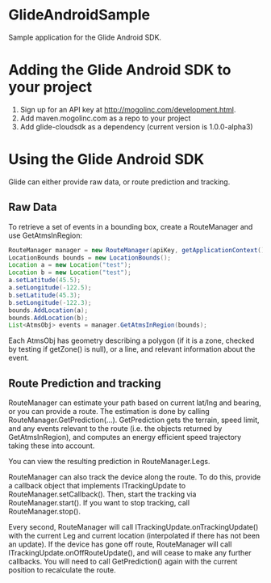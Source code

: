 # GlideAndroidSample
Sample application for the Glide Android SDK.

# Adding the Glide Android SDK to your project
1) Sign up for an API key at http://mogolinc.com/development.html.
2) Add maven.mogolinc.com as a repo to your project
3) Add glide-cloudsdk as a dependency (current version is 1.0.0-alpha3)

# Using the Glide Android SDK

Glide can either provide raw data, or route prediction and tracking. 

## Raw Data

To retrieve a set of events in a bounding box, create a RouteManager and use GetAtmsInRegion:

```java
RouteManager manager = new RouteManager(apiKey, getApplicationContext());
LocationBounds bounds = new LocationBounds();
Location a = new Location("test");
Location b = new Location("test");
a.setLatitude(45.5);
a.setLongitude(-122.5);
b.setLatitude(45.3);
b.setLongitude(-122.3);
bounds.AddLocation(a);
bounds.AddLocation(b);
List<AtmsObj> events = manager.GetAtmsInRegion(bounds);
```

Each AtmsObj has geometry describing a polygon (if it is a zone, checked by testing if getZone() is null), or a line, and relevant information about the event.

## Route Prediction and tracking
RouteManager can estimate your path based on current lat/lng and bearing, or you can provide a route. 
The estimation is done by calling RouteManager.GetPrediction(...). GetPrediction gets the terrain, speed limit, and any events
relevant to the route (i.e. the objects returned by GetAtmsInRegion), and computes an energy efficient speed trajectory taking these into account.

You can view the resulting prediction in RouteManager.Legs. 

RouteManager can also track the device along the route. To do this, provide a callback object that implements ITrackingUpdate to RouteManager.setCallback().
Then, start the tracking via RouteManager.start(). If you want to stop tracking, call RouteManager.stop().

Every second, RouteManager will call ITrackingUpdate.onTrackingUpdate() with the current Leg and current location (interpolated if there has not been an update).
If the device has gone off route, RouteManager will call ITrackingUpdate.onOffRouteUpdate(), and will cease to make any further callbacks. You will need to call GetPrediction()
again with the current position to recalculate the route.
